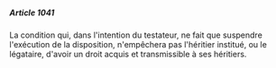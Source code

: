 ##### Article 1041

La condition qui, dans l'intention du testateur, ne fait que suspendre l'exécution de la disposition, n'empêchera pas l'héritier institué, ou le légataire, d'avoir un droit acquis et transmissible à ses héritiers.

